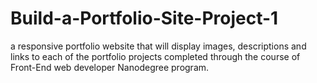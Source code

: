 # Build-a-Portfolio-Site-Project-1
a responsive portfolio website that will display images, descriptions and links to each of the portfolio projects completed through the course of Front-End web developer Nanodegree program.
